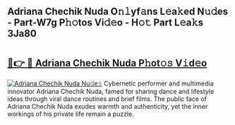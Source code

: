 ## Adriana Chechik Nuda O𝚗𝚕yf𝚊ns L𝚎a𝚔ed N𝚞𝚍es - Part-W7g P𝚑𝚘tos Vi𝚍𝚎o - H𝚘𝚝 Part L𝚎a𝚔s 3Ja80

# <h2><a href="http://kf6vrwd.oniu.top/?m=Adriana+Chechik+Nuda">🔗👉 🔴 Adriana Chechik Nuda P𝚑ot𝚘𝚜 V𝚒d𝚎o</a></h2>

[![Adriana Chechik Nuda Nu𝚍e𝚜](https://i.imgur.com/0qMVB7G.gif)](http://kf6vrwd.oniu.top/?m=Adriana+Chechik+Nuda)
Cybernetic performer and multimedia innovator Adriana Chechik Nuda, famed for sharing dance and lifestyle ideas through viral dance routines and brief films. The public face of Adriana Chechik Nuda exudes warmth and authenticity, yet the inner workings of his private life remain a puzzle.  

